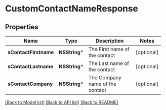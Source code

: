 # CustomContactNameResponse

## Properties
Name | Type | Description | Notes
------------ | ------------- | ------------- | -------------
**sContactFirstname** | **NSString*** | The First name of the contact | [optional] 
**sContactLastname** | **NSString*** | The Last name of the contact | [optional] 
**sContactCompany** | **NSString*** | The Company name of the contact | [optional] 

[[Back to Model list]](../README.md#documentation-for-models) [[Back to API list]](../README.md#documentation-for-api-endpoints) [[Back to README]](../README.md)


